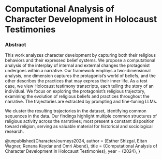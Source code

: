 # Computational Analysis of Character Development in Holocaust Testimonies

### Abstract

This work analyzes character development by capturing both their religious behaviors and their expressed belief systems. We propose a computational analysis of the interplay of internal and external changes the protagonist undergoes within a narrative. Our framework employs a two-dimensional analysis, one dimension captures the protagonist’s world of beliefs, and the other describes the practices that may express their inner life. As a test case, we view Holocaust testimony transcripts, each telling the story of an individual. We focus on exploring the protagonist’s religious trajectory, examining the evolution of religious beliefs and practices throughout the narrative. The trajectories are extracted by prompting and fine-tuning LLMs.

We cluster the resulting trajectories in the dataset, identifying common sequences in the data. 
Our findings highlight multiple common structures of religious activity across the narratives; most present a constant disposition toward religion, serving as valuable material for historical and sociological research.

@unpublished{CharacterJourneys2024,
    author = {Esther Shizgal, Eitan Wagner, Renana Keydar and Omri Abend},
    title = {Computational Analysis of Character Development in Holocaust Testimonies},
    year = {2024},
}
